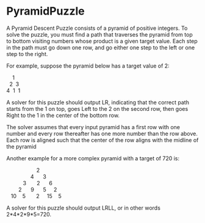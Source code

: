 # PyramidPuzzle

A Pyramid Descent Puzzle consists of a pyramid of positive integers. To solve the puzzle, you must find a path that traverses the pyramid from top to bottom visiting numbers whose product is a given target value. Each step in the path must go down one row, and go either one step to the left or one step to the right.

For example, suppose the pyramid below has a target value of 2:

<p>&nbsp&nbsp&nbsp&nbsp1<br>
&nbsp&nbsp2&nbsp&nbsp3<br>
4&nbsp&nbsp1&nbsp&nbsp1</p>

A solver for this puzzle should output LR, indicating that the correct path starts from the 1 on top, goes Left to the 2 on the second row, then goes Right to the 1 in the center of the bottom row.

The solver assumes that every input pyramid has a first row with one number and every row thereafter has one more number than the row above. Each row is aligned such that the center of the row aligns with the midline of the pyramid

Another example for a more complex pyramid with a target of 720 is:

<p>&nbsp&nbsp&nbsp&nbsp&nbsp&nbsp&nbsp&nbsp&nbsp&nbsp&nbsp&nbsp&nbsp&nbsp&nbsp&nbsp&nbsp&nbsp&nbsp 2 <br>
&nbsp&nbsp&nbsp&nbsp&nbsp&nbsp&nbsp&nbsp&nbsp&nbsp&nbsp&nbsp&nbsp&nbsp&nbsp 4 &nbsp&nbsp&nbsp&nbsp 3 <br>
&nbsp&nbsp&nbsp&nbsp&nbsp&nbsp&nbsp&nbsp&nbsp&nbsp 3 &nbsp&nbsp&nbsp&nbsp&nbsp 2 &nbsp&nbsp&nbsp&nbsp 6 <br>
&nbsp&nbsp&nbsp&nbsp&nbsp&nbsp&nbsp 2 &nbsp&nbsp&nbsp&nbsp 9 &nbsp&nbsp&nbsp&nbsp  5 &nbsp&nbsp&nbsp 2 <br>
&nbsp&nbsp 10 &nbsp&nbsp 5 &nbsp&nbsp&nbsp&nbsp&nbsp 2 &nbsp&nbsp&nbsp 15 &nbsp&nbsp 5 <br>
</p>

A solver for this puzzle should output LRLL, or in other words 2\*4\*2\*9\*5=720. 
